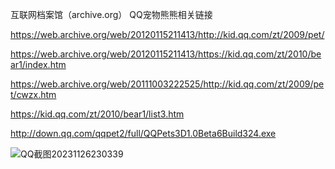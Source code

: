 互联网档案馆（archive.org）
QQ宠物熊熊相关链接

https://web.archive.org/web/20120115211413/http://kid.qq.com/zt/2009/pet/

https://web.archive.org/web/20120115211413/https://kid.qq.com/zt/2010/bear1/index.htm

https://web.archive.org/web/20111003222525/http://kid.qq.com/zt/2009/pet/cwzx.htm

https://kid.qq.com/zt/2010/bear1/list3.htm

http://down.qq.com/qqpet2/full/QQPets3D1.0Beta6Build324.exe

![QQ截图20231126230339](https://github.com/weiwandaixu905/storage/assets/16803470/e70d64dd-a606-47b6-b54b-b347dd474387)
